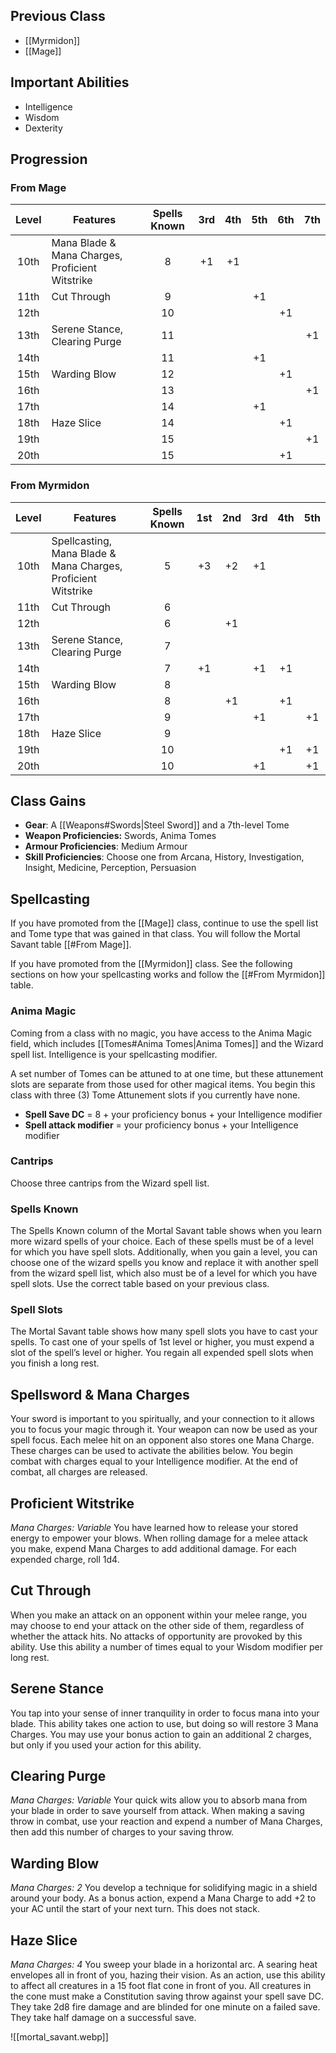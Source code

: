 ## Previous Class
- [[Myrmidon]]
- [[Mage]]
## Important Abilities
- Intelligence
- Wisdom
- Dexterity
## Progression
### From Mage

| Level | Features                                        | Spells Known | 3rd | 4th | 5th | 6th | 7th |
| :---: | ----------------------------------------------- | :----------: | :-: | :-: | :-: | :-: | :-: |
| 10th  | Mana Blade & Mana Charges, Proficient Witstrike |      8       | +1  | +1  |     |     |     |
| 11th  | Cut Through                                     |      9       |     |     | +1  |     |     |
| 12th  |                                                 |      10      |     |     |     | +1  |     |
| 13th  | Serene Stance, Clearing Purge                   |      11      |     |     |     |     | +1  |
| 14th  |                                                 |      11      |     |     | +1  |     |     |
| 15th  | Warding Blow                                    |      12      |     |     |     | +1  |     |
| 16th  |                                                 |      13      |     |     |     |     | +1  |
| 17th  |                                                 |      14      |     |     | +1  |     |     |
| 18th  | Haze Slice                                      |      14      |     |     |     | +1  |     |
| 19th  |                                                 |      15      |     |     |     |     | +1  |
| 20th  |                                                 |      15      |     |     |     | +1  |     |
### From Myrmidon

| Level | Features                                                      | Spells Known | 1st | 2nd | 3rd | 4th | 5th |
| :---: | ------------------------------------------------------------- | :----------: | :-: | :-: | :-: | :-: | :-: |
| 10th  | Spellcasting, Mana Blade & Mana Charges, Proficient Witstrike |      5       | +3  | +2  | +1  |     |     |
| 11th  | Cut Through                                                   |      6       |     |     |     |     |     |
| 12th  |                                                               |      6       |     | +1  |     |     |     |
| 13th  | Serene Stance, Clearing Purge                                 |      7       |     |     |     |     |     |
| 14th  |                                                               |      7       | +1  |     | +1  | +1  |     |
| 15th  | Warding Blow                                                  |      8       |     |     |     |     |     |
| 16th  |                                                               |      8       |     | +1  |     | +1  |     |
| 17th  |                                                               |      9       |     |     | +1  |     | +1  |
| 18th  | Haze Slice                                                    |      9       |     |     |     |     |     |
| 19th  |                                                               |      10      |     |     |     | +1  | +1  |
| 20th  |                                                               |      10      |     |     | +1  |     | +1  |
## Class Gains
- **Gear**: A [[Weapons#Swords|Steel Sword]] and a 7th-level Tome
- **Weapon Proficiencies:** Swords, Anima Tomes
- **Armour Proficiencies**: Medium Armour
- **Skill Proficiencies**: Choose one from Arcana, History, Investigation, Insight, Medicine, Perception, Persuasion
## Spellcasting
If you have promoted from the [[Mage]] class, continue to use the spell list and Tome type that was gained in that class. You will follow the Mortal Savant table [[#From Mage]].

If you have promoted from the [[Myrmidon]] class. See the following sections on how your spellcasting works and follow the [[#From Myrmidon]] table. 
### Anima Magic
Coming from a class with no magic, you have access to the Anima Magic field, which includes  [[Tomes#Anima Tomes|Anima Tomes]] and the Wizard spell list. Intelligence is your spellcasting modifier.

A set number of Tomes can be attuned to at one time, but these attunement slots are separate from those used for other magical items.
You begin this class with three (3) Tome Attunement slots if you currently have none.

- **Spell Save DC**  =  8 + your proficiency bonus + your Intelligence modifier
- **Spell attack modifier**  =  your proficiency bonus + your Intelligence modifier
### Cantrips
Choose three cantrips from the Wizard spell list.
### Spells Known
The Spells Known column of the Mortal Savant table shows when you learn more wizard spells of your choice. Each of these spells must be of a level for which you have spell slots. 
Additionally, when you gain a level, you can choose one of the wizard spells you know and replace it with another spell from the wizard spell list, which also must be of a level for which you have spell slots.
Use the correct table based on your previous class.
### Spell Slots
The Mortal Savant table shows how many spell slots you have to cast your spells. To cast one of your spells of 1st level or higher, you must expend a slot of the spell’s level or higher. You regain all expended spell slots when you finish a long rest. 
## Spellsword & Mana Charges
Your sword is important to you spiritually, and your connection to it allows you to focus your magic through it. Your weapon can now be used as your spell focus.
Each melee hit on an opponent also stores one Mana Charge. These charges can be used to activate the abilities below. 
You begin combat with charges equal to your Intelligence modifier.
At the end of combat, all charges are released. 
## Proficient Witstrike
*Mana Charges: Variable*
You have learned how to release your stored energy to empower your blows.
When rolling damage for a melee attack you make, expend Mana Charges to add additional damage. For each expended charge, roll 1d4.
## Cut Through
When you make an attack on an opponent within your melee range, you may choose to end your attack on the other side of them, regardless of whether the attack hits. 
No attacks of opportunity are provoked by this ability.
Use this ability a number of times equal to your Wisdom modifier per long rest.
## Serene Stance
You tap into your sense of inner tranquility in order to focus mana into your blade.
This ability takes one action to use, but doing so will restore 3 Mana Charges.
You may use your bonus action to gain an additional 2 charges, but only if you used your action for this ability.
## Clearing Purge
*Mana Charges: Variable*
Your quick wits allow you to absorb mana from your blade in order to save yourself from attack.
When making a saving throw in combat, use your reaction and expend a number of Mana Charges, then add this number of charges to your saving throw.
## Warding Blow
*Mana Charges: 2*
You develop a technique for solidifying magic in a shield around your body.
As a bonus action, expend a Mana Charge to add +2 to your AC until the start of your next turn. This does not stack.
## Haze Slice
*Mana Charges: 4*
You sweep your blade in a horizontal arc. A searing heat envelopes all in front of you, hazing their vision.
As an action, use this ability to affect all creatures in a 15 foot flat cone in front of you.
All creatures in the cone must make a Constitution saving throw against your spell save DC. They take 2d8 fire damage and are blinded for one minute on a failed save. They take half damage on a successful save.

![[mortal_savant.webp]]